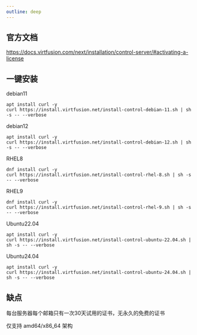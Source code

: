```yaml
---
outline: deep
---
```


## 官方文档

https://docs.virtfusion.com/next/installation/control-server/#activating-a-license

## 一键安装

debian11

```shell
apt install curl -y
curl https://install.virtfusion.net/install-control-debian-11.sh | sh -s -- --verbose
```

debian12

```shell
apt install curl -y
curl https://install.virtfusion.net/install-control-debian-12.sh | sh -s -- --verbose
```

RHEL8

```shell
dnf install curl -y
curl https://install.virtfusion.net/install-control-rhel-8.sh | sh -s -- --verbose
```

RHEL9

```shell
dnf install curl -y
curl https://install.virtfusion.net/install-control-rhel-9.sh | sh -s -- --verbose
```

Ubuntu22.04

```shell
apt install curl -y
curl https://install.virtfusion.net/install-control-ubuntu-22.04.sh | sh -s -- --verbose
```

Ubuntu24.04

```shell
apt install curl -y
curl https://install.virtfusion.net/install-control-ubuntu-24.04.sh | sh -s -- --verbose
```

## 缺点

每台服务器每个邮箱只有一次30天试用的证书，无永久的免费的证书

仅支持 amd64/x86_64 架构
